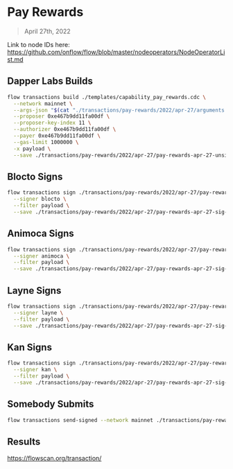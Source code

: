 # Pay Rewards
> April 27th, 2022

Link to node IDs here: https://github.com/onflow/flow/blob/master/nodeoperators/NodeOperatorList.md

## Dapper Labs Builds

```sh
flow transactions build ./templates/capability_pay_rewards.cdc \
  --network mainnet \
  --args-json "$(cat "./transactions/pay-rewards/2022/apr-27/arguments.json")" \
  --proposer 0xe467b9dd11fa00df \
  --proposer-key-index 11 \
  --authorizer 0xe467b9dd11fa00df \
  --payer 0xe467b9dd11fa00df \
  --gas-limit 1000000 \
  -x payload \
  --save ./transactions/pay-rewards/2022/apr-27/pay-rewards-apr-27-unsigned.rlp
```

## Blocto Signs

```sh
flow transactions sign ./transactions/pay-rewards/2022/apr-27/pay-rewards-apr-27-unsigned.rlp \
  --signer blocto \
  --filter payload \
  --save ./transactions/pay-rewards/2022/apr-27/pay-rewards-apr-27-sig-1.rlp
```

## Animoca Signs

```sh
flow transactions sign ./transactions/pay-rewards/2022/apr-27/pay-rewards-apr-27-sig-1.rlp \
  --signer animoca \
  --filter payload \
  --save ./transactions/pay-rewards/2022/apr-27/pay-rewards-apr-27-sig-2.rlp
```

## Layne Signs

```sh
flow transactions sign ./transactions/pay-rewards/2022/apr-27/pay-rewards-apr-27-sig-2.rlp \
  --signer layne \
  --filter payload \
  --save ./transactions/pay-rewards/2022/apr-27/pay-rewards-apr-27-sig-3.rlp
```

## Kan Signs

```sh
flow transactions sign ./transactions/pay-rewards/2022/apr-27/pay-rewards-apr-27-sig-3.rlp \
  --signer kan \
  --filter payload \
  --save ./transactions/pay-rewards/2022/apr-27/pay-rewards-apr-27-sig-complete.rlp
```

## Somebody Submits

```sh
flow transactions send-signed --network mainnet ./transactions/pay-rewards/2022/apr-27/pay-rewards-apr-27-sig-complete.rlp
```

## Results

https://flowscan.org/transaction/
